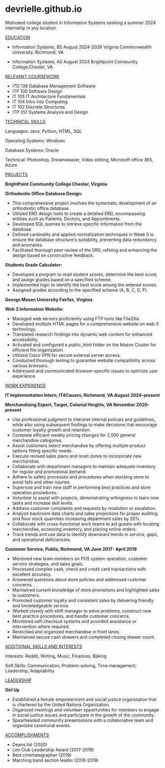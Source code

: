 # devrielle.github.io

Motivated college student in Information Systems seeking a summer 2024 internship in any location.

<ins>EDUCATION</ins>

- Information Systems, BS                                                                          August 2024-2026
Virginia Commonwealth University, Richmond, VA

- Information Systems, AS									    August 2024
Brightpoint Community College,Chester, VA


<ins>RELEVANT COURSEWORK</ins>

- ITD 136 Database Management Software
- ITP 100 Software Design
- IT 105 IT Architecture Fundamentals
- IT 104 Intro Into Computing                                           
- IT 102 Discrete Structures
- ITP 251 Systems Analysis and Design 

<ins>TECHNICAL SKILLS</ins>

Languages: Java, Python, HTML, SQL

Operating Systems: Windows 

Database Systems: Oracle

Technical:  Photoshop, Dreamweaver, Video editing, Microsoft office 365, Azure

<ins>PROJECTS</ins>


**BrightPoint Community College                                                                    Chester, Virginia**

**Orthodontic Office Database Design:**
- This comprehensive project involves the systematic development of an orthodontic office database. 
- Utilized ERD design tools to create a detailed ERD, encompassing entities such as Patients, Doctors, and Appointments.
- Developed SQL queries to retrieve specific information from the database.
- Defined cardinality and applied normalization techniques in Week 5 to ensure the database structure's suitability, preventing data redundancy and anomalies.
- Facilitated thorough peer review of the ERD, refining and enhancing the design based on constructive feedback.

**Students Grade Calculator:**
- Developed a program to read student scores, determine the best score, and assign grades 
based on a specified scheme.
- Implemented logic to identify the best score among the entered scores.
- Assigned grades according to the specified scheme (A, B, C, D, F).

**George Mason University                                                                            Fairfax, Virginia**

**Web 3 Information Website:**
- Managed web servers proficiently using FTP tools like FileZilla.
- Developed multiple HTML pages for a comprehensive website on web 3 technology.
- Translated research findings into dynamic web content for enhanced accessibility.
- Activated and configured a public_html folder on the Mason Cluster for efficient file organization.
- Utilized Cisco VPN for secure external server access.
- Conducted thorough testing to guarantee website compatibility across various browsers.
- Addressed and communicated browser-specific issues to optimize user experience.    
             

<ins>WORK EXPERIENCE </ins>

**IT Implementation Intern, IT4Causes, Richmond, VA                                                                    August  2024-present**



**Merchandising Expert, Target, Colonial Heights, VA                                                                   November 2020-present**

- Use professional judgment to interpret internal policies and guidelines, while also using
subsequent findings to make decisions that encourage customer loyalty growth and retention.
- Complete efficient weekly pricing changes for 2,000 general merchandise categories.
- Assist customers select merchandise by offering multiple product options fitting specific needs.
- Execute revised sales plans and reset zones to incorporate new merchandise.
- Collaborate with department managers to maintain adequate inventory for regular and promotional demand.
- Adhere to safety processes and procedures when stocking store to avoid falls and other injuries.
- Supervise and train new staff in performing best practices and store operation procedures.
- Volunteer to assist with projects, demonstrating willingness to learn new tasks and increase skill levels.
- Address customer complaints and requests by resolution or escalation.
- Analyze backroom data charts and sales projections for proper auditing and floor stock quantities increasing
department sales by 20%.
- Collaborate with cross-functional work teams to aid guests with locating merchandise, accessing inventory, and
placing online orders.
- Track trends and use data to identify downward trends in service, gaps, and operational deficiencies.

**Customer Service, Publix, Richmond, VA                                                                                         June 2017- April 2019**

- Mentored new team members on POS system operation, customer service strategies, and sales goals.
- Processed complex cash, check and credit card transactions with excellent accuracy.
- Answered questions about store policies and addressed customer concerns.
- Maintained current knowledge of store promotions and highlighted sales to customers.
- Promoted customer loyalty and consistent sales by delivering friendly and knowledgeable service.
- Worked closely with shift manager to solve problems, construct new best practice procedures, and handle customer concerns.
- Monitored self-checkout systems and provided assistance or intervention where required.
- Restocked and organized merchandise in front lanes.
- Maintained secure cash drawers and completed closing drawer count.

<ins>ADDITIONAL SKILLS AND INTERESTS</ins>

Interests: Reddit, Writing, Music, Finances, Baking

Soft Skills: Communication, Problem-solving, Time management, Leadership, Adaptability

<ins>LEADERSHIP</ins>

**Girl Up**
- Established a female empowerment and social justice organization that is chartered by the United Nations Organization.
- Organized meetings and volunteer opportunities for members to engage in social justice issues and participate in the growth of the community.
- Spearheaded community presentations with a collaborative team and organized communal events.

<ins>ACCOMPLISHMENTS </ins>

- Deans list (2020)
- Leo Club Leadership Award (2017-2019)
- Best cinematographer  (2019)
- Marching band section leader (2016-2019)
